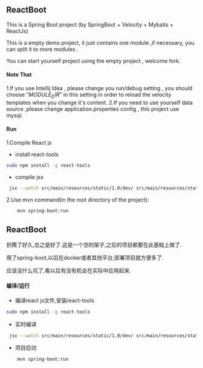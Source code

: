 ## ReactBoot
This is a Spring Boot project (by SpringBoot + Velocity + Mybatis + ReactJs)

This is a empty demo project, it just contains one module ,if necessary, you can split it to more modules .

You can start yourself project using the empty project , welcome fork.

#### Note That
1.If you use Intellij Idea , please change you run/debug setting , you should choose "$MODULE_DIR$" in this setting in order to reload the velocity templates when you change it's content.
2.If you need to use yourself data source ,please change application.properties config , this project use mysql.

#### Run
1.Compile React js
* install react-tools
```bash
sudo npm install -g react-tools
```
* compile jsx
```bash
 jsx --watch src/main/resources/static/1.0/dev/ src/main/resources/static/1.0/js/
```

2.Use mvn command(in the root directory of the project):
```bash
    mvn spring-boot:run
```

## ReactBoot

折腾了好久,总之是好了.这是一个空的架子,之后的项目都要在此基础上做了.

用了spring-boot,以后在docker或者其他平台,部署项目就方便多了.

应该没什么坑了,看以后有没有机会在实际中应用起来.

#### 编译/运行
* 编译react js文件,安装react-tools
```bash
sudo npm install -g react-tools
```
* 实时编译
```bash
 jsx --watch src/main/resources/static/1.0/dev/ src/main/resources/static/1.0/js/
```

* 项目启动
```bash
    mvn spring-boot:run
```
